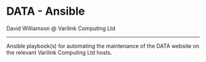 # DATA - Ansible

David Williamson @ Varilink Computing Ltd

------

Ansible playbook(s) for automating the maintenance of the DATA website on the relevant Varilink Computing Ltd hosts.
